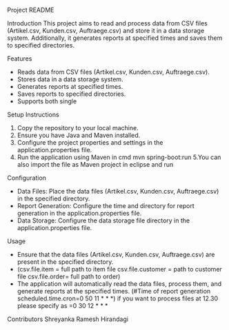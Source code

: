 Project README

Introduction
This project aims to read and process data from CSV files (Artikel.csv, Kunden.csv, Auftraege.csv) and store it in a data storage system. Additionally, it generates reports at specified times and saves them to specified directories.

Features
- Reads data from CSV files (Artikel.csv, Kunden.csv, Auftraege.csv).
- Stores data in a data storage system.
- Generates reports at specified times.
- Saves reports to specified directories.
- Supports both single

Setup Instructions
1. Copy the repository to your local machine.
2. Ensure you have Java and Maven installed.
3. Configure the project properties and settings in the application.properties file.
4. Run the application using Maven in cmd
mvn spring-boot:run
5.You can also import the file as Maven project in eclipse and run

Configuration
- Data Files: Place the data files (Artikel.csv, Kunden.csv, Auftraege.csv) in the specified directory.
- Report Generation: Configure the time and directory for report generation in the application.properties file.
- Data Storage: Configure the data storage file directory in the application.properties file.

Usage
- Ensure that the data files (Artikel.csv, Kunden.csv, Auftraege.csv) are present in the specified directory.
- (csv.file.item = full path to item file
  csv.file.customer = path to customer file
  csv.file.order= full path to order)
- The application will automatically read the data files, process them, and generate reports at the specified times.
  (#Time of report generation
  scheduled.time.cron=0 50 11 * * *)
  if you want to process files at 12.30 please specify as =0 30 12 * * *

Contributors
Shreyanka Ramesh Hirandagi
